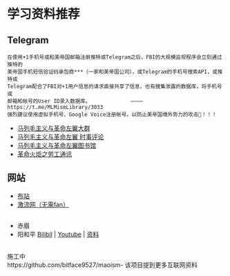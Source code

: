 # 学习资料推荐

## Telegram
```
在使用+1手机号或和美帝国邮箱注册推特或Telegram之后，FBI的大规模监视程序会立刻通过推特的
美帝国手机短信验证码承包商***（一家和美帝国公司），或Telegram的手机号搜索API，或推特或
Telegram配合了FBI对+1用户信息的请求直接共享了信息，也有搜集泄露的数据库，将手机号或
邮箱和帐号的User ID录入数据库。             ————https://t.me/MLMismLibrary/3033
强烈建议使用虚拟手机号、Google Voice注册帐号。以防止美帝国境外势力的攻击😤！！！
```
- [马列毛主义与革命左翼大群](https://t.me/longlivemarxleninmaoist)
- [马列毛主义与革命左翼 时事评论 ](https://t.me/eventstracing)
- [马列毛主义与革命左翼图书馆](https://t.me/taipingtianguo)
- [革命火炬之劳工通讯](https://t.me/gczy2023worker)

## 网站
- [布站](https://longlivemarxleninmaoism.online/)
- [激流网（无需fan）](https://jiliuwang.net/)

##
- 赤眉
- 阳和平 [Bilibil](https://space.bilibili.com/605727461/) | [Youtube](https://www.youtube.com/@peaceyang1952) | [资料](https://t.me/taipingtianguo/2312)

<br>
施工中
<br>
https://github.com/bitface9527/maoism- 该项目提到更多互联网资料
